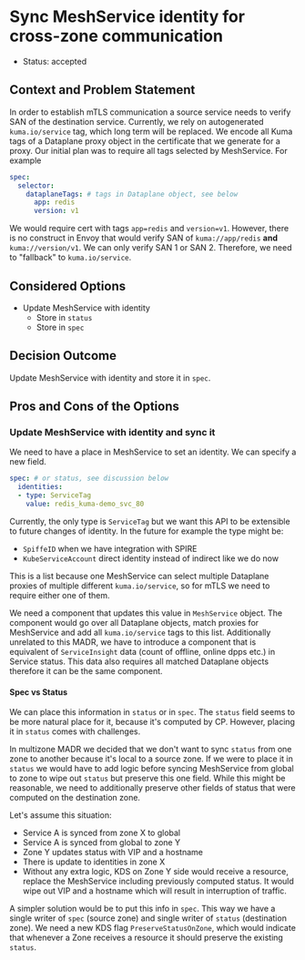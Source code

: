 # Sync MeshService identity for cross-zone communication

* Status: accepted

## Context and Problem Statement

In order to establish mTLS communication a source service needs to verify SAN of the destination service.
Currently, we rely on autogenerated `kuma.io/service` tag, which long term will be replaced.
We encode all Kuma tags of a Dataplane proxy object in the certificate that we generate for a proxy.
Our initial plan was to require all tags selected by MeshService. For example

```yaml
spec:
  selector:
    dataplaneTags: # tags in Dataplane object, see below
      app: redis
      version: v1
```

We would require cert with tags `app=redis` and `version=v1`.
However, there is no construct in Envoy that would verify SAN of `kuma://app/redis` **and** `kuma://version/v1`.
We can only verify SAN 1 or SAN 2.
Therefore, we need to "fallback" to `kuma.io/service`. 

## Considered Options

* Update MeshService with identity
  * Store in `status`
  * Store in `spec`

## Decision Outcome

Update MeshService with identity and store it in `spec`. 

## Pros and Cons of the Options

### Update MeshService with identity and sync it

We need to have a place in MeshService to set an identity. We can specify a new field.

```yaml
spec: # or status, see discussion below
  identities:
  - type: ServiceTag
    value: redis_kuma-demo_svc_80
```

Currently, the only type is `ServiceTag` but we want this API to be extensible to future changes of identity.
In the future for example the type might be:
* `SpiffeID` when we have integration with SPIRE
* `KubeServiceAccount` direct identity instead of indirect like we do now

This is a list because one MeshService can select multiple Dataplane proxies of multiple different `kuma.io/service`, so for mTLS we need to require either one of them.

We need a component that updates this value in `MeshService` object.
The component would go over all Dataplane objects, match proxies for MeshService and add all `kuma.io/service` tags to this list.
Additionally unrelated to this MADR, we have to introduce a component that is equivalent of `ServiceInsight` data (count of offline, online dpps etc.) in Service status.
This data also requires all matched Dataplane objects therefore it can be the same component.

#### Spec vs Status

We can place this information in `status` or in `spec`. The `status` field seems to be more natural place for it, because it's computed by CP.
However, placing it in `status` comes with challenges.

In multizone MADR we decided that we don't want to sync `status` from one zone to another because it's local to a source zone.
If we were to place it in `status` we would have to add logic before syncing MeshService from global to zone to wipe out `status` but preserve this one field.
While this might be reasonable, we need to additionally preserve other fields of status that were computed on the destination zone.

Let's assume this situation:
* Service A is synced from zone X to global
* Service A is synced from global to zone Y
* Zone Y updates status with VIP and a hostname
* There is update to identities in zone X
* Without any extra logic, KDS on Zone Y side would receive a resource, replace the MeshService including previously computed status. 
  It would wipe out VIP and a hostname which will result in interruption of traffic.

A simpler solution would be to put this info in `spec`. This way we have a single writer of `spec` (source zone) and single writer of `status` (destination zone).
We need a new KDS flag `PreserveStatusOnZone`, which would indicate that whenever a Zone receives a resource it should preserve the existing `status`. 
